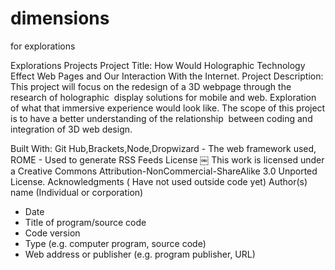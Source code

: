 # dimensions
for explorations

Explorations Projects
Project Title: How Would Holographic Technology Effect Web Pages and Our Interaction With the Internet.
Project Description: This project will focus on the redesign of a 3D webpage through the research of holographic  display solutions for mobile and web. Exploration of what that immersive experience would look like. The scope of this project is to have a better understanding of the relationship  between coding and integration of 3D web design.


Built With: Git Hub,Brackets,Node,Dropwizard - The web framework used, ROME - Used to generate RSS Feeds
License
￼
This work is licensed under a Creative Commons Attribution-NonCommercial-ShareAlike 3.0 Unported License.
Acknowledgments ( Have not used outside code yet)
Author(s) name (Individual or corporation)
* Date
* Title of program/source code
* Code version
* Type (e.g. computer program, source code)
* Web address or publisher (e.g. program publisher, URL)


